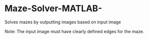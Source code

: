 # Maze-Solver-MATLAB-
Solves mazes by outputting images based on input image

Note:
The input image must have clearly defined edges for the maze.
